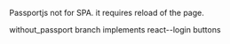 Passportjs not for SPA.
it requires reload of the page.


without_passport branch implements react-<social>-login buttons